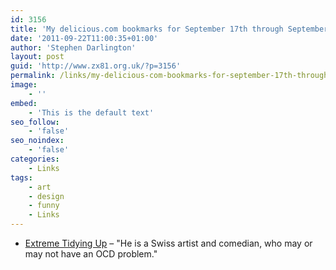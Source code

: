 ```yaml
---
id: 3156
title: 'My delicious.com bookmarks for September 17th through September 22nd'
date: '2011-09-22T11:00:35+01:00'
author: 'Stephen Darlington'
layout: post
guid: 'http://www.zx81.org.uk/?p=3156'
permalink: /links/my-delicious-com-bookmarks-for-september-17th-through-september-22nd.html
image:
    - ''
embed:
    - 'This is the default text'
seo_follow:
    - 'false'
seo_noindex:
    - 'false'
categories:
    - Links
tags:
    - art
    - design
    - funny
    - Links
---
```


- [Extreme Tidying Up](http://www.npr.org/blogs/krulwich/2011/09/12/140394807/extreme-tidying-up?sc=fb&cc=fp) – "He is a Swiss artist and comedian, who may or may not have an OCD problem."